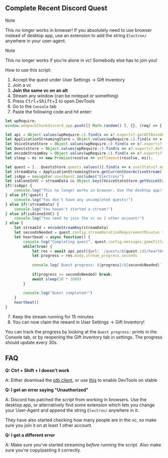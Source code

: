 ## Complete Recent Discord Quest
> [!NOTE]
> This no longer works in browser! If you absolutely need to use browser instead of desktop app, use an extension to add the string `Electron/` anywhere in your user-agent.

> [!NOTE]
> This no longer works if you're alone in vc! Somebody else has to join you!
>

How to use this script:
1. Accept the quest under User Settings -> Gift Inventory
2. Join a vc
3. **Join the same vc on an alt**
4. Stream any window (can be notepad or something)
5. Press <kbd>Ctrl</kbd>+<kbd>Shift</kbd>+<kbd>I</kbd> to open DevTools
6. Go to the `Console` tab
7. Paste the following code and hit enter:
```js
let wpRequire;
window.webpackChunkdiscord_app.push([[ Math.random() ], {}, (req) => { wpRequire = req; }]);

let api = Object.values(wpRequire.c).find(x => x?.exports?.getAPIBaseURL).exports.HTTP;
let ApplicationStreamingStore = Object.values(wpRequire.c).find(x => x?.exports?.default?.getStreamerActiveStreamMetadata).exports.default;
let VoiceStateStore = Object.values(wpRequire.c).find(x => x?.exports?.default?.getCurrentClientVoiceChannelId).exports.default;
let QuestsStore = Object.values(wpRequire.c).find(x => x?.exports?.default?.getQuest).exports.default;
let encodeStreamKey = Object.values(wpRequire.c).find(x => x?.exports?.encodeStreamKey).exports.encodeStreamKey;
let sleep = ms => new Promise(resolve => setTimeout(resolve, ms));

let quest = [...QuestsStore.quests.values()].find(x => x.userStatus?.enrolledAt && !x.userStatus?.completedAt && new Date(x.config.expiresAt).getTime() > Date.now())
let streamData = ApplicationStreamingStore.getCurrentUserActiveStream()
let isApp = navigator.userAgent.includes("Electron/")
let isAloneInVC = streamData && Object.keys(VoiceStateStore.getVoiceStatesForChannel(streamData.channelId)).length === 1
if(!isApp) {
	console.log("This no longer works in browser. Use the desktop app!")
} else if(!quest) {
	console.log("You don't have any uncompleted quests!")
} else if(!streamData) {
	console.log("You haven't started a stream!")
} else if(isAloneInVC) {
	console.log("You need to join the vc on 1 other account!")
} else {
	let streamId = encodeStreamKey(streamData)
	let secondsNeeded = quest.config.streamDurationRequirementMinutes * 60
	let heartbeat = async function() {
		console.log("Completing quest", quest.config.messages.gameTitle, "-", quest.config.messages.questName)
		while(true) {
			let res = await api.post({url: `/quests/${quest.id}/heartbeat`, body: {stream_key: streamId}})
			let progress = res.body.stream_progress_seconds
			
			console.log(`Quest progress: ${progress}/${secondsNeeded}`)
			
			if(progress >= secondsNeeded) break;
			await sleep(30 * 1000)
		}
		
		console.log("Quest completed!")
	}
	heartbeat()
}
```
7. Keep the stream running for 15 minutes
8. You can now claim the reward in User Settings -> Gift Inventory!

You can track the progress by looking at the `Quest progress:` prints in the Console tab, or by reopening the Gift Inventory tab in settings. The progress should update every 30s.

## FAQ

**Q: Ctrl + Shift + I doesn't work**

A: Either download the [ptb client](https://discord.com/api/downloads/distributions/app/installers/latest?channel=ptb&platform=win&arch=x64), or use [this](https://www.reddit.com/r/discordapp/comments/sc61n3/comment/hu4fw5x/) to enable DevTools on stable


**Q: I get an error saying "Unauthorized"**

A: Discord has patched the script from working in browsers. Use the desktop app, or alternatively find some extension which lets you change your User-Agent and append the string `Electron/` anywhere in it.

They have also started checking how many people are in the vc, so make sure you join it on at least 1 other account.


**Q: I get a different error**

A: Make sure you've started streaming *before* running the script. Also make sure you're copy/pasting it correctly.